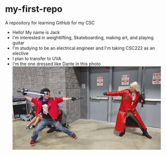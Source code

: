 # my-first-repo
A repository for learning GitHub for my CSC 
- Hello! My name is Jack
- I'm interested in weightlifting, Skateboarding, making art, and playing guitar
- I'm studying to be an electrical engineer and I'm taking CSC222 as an elective
- I plan to transfer to UVA
- I'm the one dressed like Dante in this photo
![Image](https://github.com/AtomikVomit/my-first-repo/blob/main/IMG_20240803_134707600.jpg)
